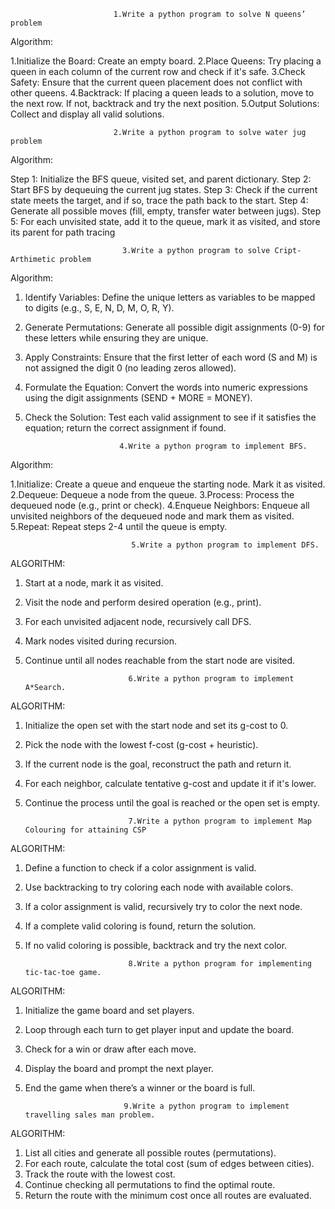 
                           1.Write a python program to solve N queens’ problem 

Algorithm:

1.Initialize the Board: Create an empty board.
2.Place Queens: Try placing a queen in each column of the current row and check if it's safe.
3.Check Safety: Ensure that the current queen placement does not conflict with other queens.
4.Backtrack: If placing a queen leads to a solution, move to the next row. If not, backtrack and try the next position.
5.Output Solutions: Collect and display all valid solutions.

                           2.Write a python program to solve water jug problem
    
Algorithm:

Step 1: Initialize the BFS queue, visited set, and parent dictionary.
Step 2: Start BFS by dequeuing the current jug states.
Step 3: Check if the current state meets the target, and if so, trace the path back to the start.
Step 4: Generate all possible moves (fill, empty, transfer water between jugs).
Step 5: For each unvisited state, add it to the queue, mark it as visited, and store its parent for path tracing

                             3.Write a python program to solve Cript-Arthimetic problem

Algorithm:

1.	Identify Variables: Define the unique letters as variables to be mapped to digits (e.g., S, E, N, D, M, O, R, Y).
2.	Generate Permutations: Generate all possible digit assignments (0-9) for these letters while ensuring they are unique.
3.	Apply Constraints: Ensure that the first letter of each word (S and M) is not assigned the digit 0 (no leading zeros allowed).
4.	Formulate the Equation: Convert the words into numeric expressions using the digit assignments (SEND + MORE = MONEY).
5.	Check the Solution: Test each valid assignment to see if it satisfies the equation; return the correct assignment if found.


                             4.Write a python program to implement BFS.

Algorithm:

1.Initialize: Create a queue and enqueue the starting node. Mark it as visited.
2.Dequeue: Dequeue a node from the queue.
3.Process: Process the dequeued node (e.g., print or check).
4.Enqueue Neighbors: Enqueue all unvisited neighbors of the dequeued node and mark them as visited.
5.Repeat: Repeat steps 2-4 until the queue is empty. 
    

                               5.Write a python program to implement DFS.
    
ALGORITHM:

1.	Start at a node, mark it as visited.
2.	Visit the node and perform desired operation (e.g., print).
3.	For each unvisited adjacent node, recursively call DFS.
4.	Mark nodes visited during recursion.
5.	Continue until all nodes reachable from the start node are visited.


                               6.Write a python program to implement A*Search.
    
ALGORITHM:

1.	Initialize the open set with the start node and set its g-cost to 0.
2.	Pick the node with the lowest f-cost (g-cost + heuristic).
3.	If the current node is the goal, reconstruct the path and return it.
4.	For each neighbor, calculate tentative g-cost and update it if it's lower.
5.	Continue the process until the goal is reached or the open set is empty.
    

                               7.Write a python program to implement Map Colouring for attaining CSP

ALGORITHM:

1.	Define a function to check if a color assignment is valid.
2.	Use backtracking to try coloring each node with available colors.
3.	If a color assignment is valid, recursively try to color the next node.
4.	If a complete valid coloring is found, return the solution.
5.	If no valid coloring is possible, backtrack and try the next color.


                               8.Write a python program for implementing tic-tac-toe game.
ALGORITHM:

 1.	Initialize the game board and set players.
 2.	Loop through each turn to get player input and update the board.
 3.	Check for a win or draw after each move.
 4.	Display the board and prompt the next player.
 5.	End the game when there’s a winner or the board is full.


                              9.Write a python program to implement travelling sales man problem.
                              
ALGORITHM:

1.	List all cities and generate all possible routes (permutations).
2.	For each route, calculate the total cost (sum of edges between cities).
3.	Track the route with the lowest cost.
4.	Continue checking all permutations to find the optimal route.
5.	Return the route with the minimum cost once all routes are evaluated.







    

    




